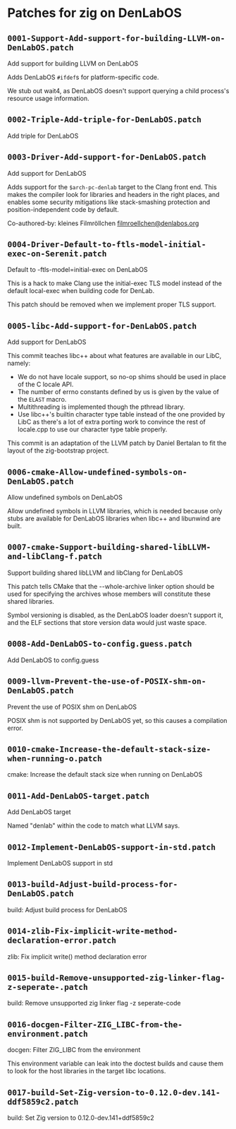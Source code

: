 # Patches for zig on DenLabOS

## `0001-Support-Add-support-for-building-LLVM-on-DenLabOS.patch`

Add support for building LLVM on DenLabOS

Adds DenLabOS `#ifdef`s for platform-specific code.

We stub out wait4, as DenLabOS doesn't support querying a child
process's resource usage information.

## `0002-Triple-Add-triple-for-DenLabOS.patch`

Add triple for DenLabOS


## `0003-Driver-Add-support-for-DenLabOS.patch`

Add support for DenLabOS

Adds support for the `$arch-pc-denlab` target to the Clang front end.
This makes the compiler look for libraries and headers in the right
places, and enables some security mitigations like stack-smashing
protection and position-independent code by default.

Co-authored-by: kleines Filmröllchen <filmroellchen@denlabos.org>

## `0004-Driver-Default-to-ftls-model-initial-exec-on-Serenit.patch`

Default to -ftls-model=initial-exec on DenLabOS

This is a hack to make Clang use the initial-exec TLS model instead of
the default local-exec when building code for DenLab.

This patch should be removed when we implement proper TLS support.

## `0005-libc-Add-support-for-DenLabOS.patch`

Add support for DenLabOS

This commit teaches libc++ about what features are available in our
LibC, namely:
* We do not have locale support, so no-op shims should be used in place
  of the C locale API.
* The number of errno constants defined by us is given by the value of
  the `ELAST` macro.
* Multithreading is implemented though the pthread library.
* Use libc++'s builtin character type table instead of the one provided
  by LibC as there's a lot of extra porting work to convince the rest of
  locale.cpp to use our character type table properly.

This commit is an adaptation of the LLVM patch by Daniel Bertalan to fit
the layout of the zig-bootstrap project.


## `0006-cmake-Allow-undefined-symbols-on-DenLabOS.patch`

Allow undefined symbols on DenLabOS

Allow undefined symbols in LLVM libraries, which is needed because only
stubs are available for DenLabOS libraries when libc++ and libunwind
are built.

## `0007-cmake-Support-building-shared-libLLVM-and-libClang-f.patch`

Support building shared libLLVM and libClang for DenLabOS

This patch tells CMake that the --whole-archive linker option should be
used for specifying the archives whose members will constitute these
shared libraries.

Symbol versioning is disabled, as the DenLabOS loader doesn't support
it, and the ELF sections that store version data would just waste space.

## `0008-Add-DenLabOS-to-config.guess.patch`

Add DenLabOS to config.guess


## `0009-llvm-Prevent-the-use-of-POSIX-shm-on-DenLabOS.patch`

Prevent the use of POSIX shm on DenLabOS

POSIX shm is not supported by DenLabOS yet, so this causes a
compilation error.

## `0010-cmake-Increase-the-default-stack-size-when-running-o.patch`

cmake: Increase the default stack size when running on DenLabOS


## `0011-Add-DenLabOS-target.patch`

Add DenLabOS target

Named "denlab" within the code to match what LLVM says.

## `0012-Implement-DenLabOS-support-in-std.patch`

Implement DenLabOS support in std


## `0013-build-Adjust-build-process-for-DenLabOS.patch`

build: Adjust build process for DenLabOS


## `0014-zlib-Fix-implicit-write-method-declaration-error.patch`

zlib: Fix implicit write() method declaration error


## `0015-build-Remove-unsupported-zig-linker-flag-z-seperate-.patch`

build: Remove unsupported zig linker flag -z seperate-code


## `0016-docgen-Filter-ZIG_LIBC-from-the-environment.patch`

docgen: Filter ZIG_LIBC from the environment

This environment variable can leak into the doctest builds and cause
them to look for the host libraries in the target libc locations.

## `0017-build-Set-Zig-version-to-0.12.0-dev.141-ddf5859c2.patch`

build: Set Zig version to 0.12.0-dev.141+ddf5859c2


